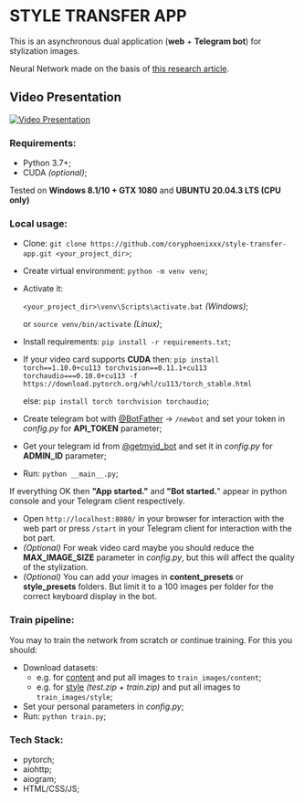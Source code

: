 # STYLE TRANSFER APP
This is an asynchronous dual application (**web** + **Telegram bot**) for stylization images.

Neural Network made on the basis of [this research article](https://arxiv.org/pdf/1812.02342.pdf).

## Video Presentation
[![Video Presentation](https://i.ibb.co/mJj89Yc/1.jpg)](https://www.youtube.com/watch?v=_1MibTVd-T0 "Video Presentation")

### Requirements:
* Python 3.7+;
* CUDA *(optional)*;
  
Tested on **Windows 8.1/10 + GTX 1080** and **UBUNTU 20.04.3 LTS (CPU only)**

### Local usage:
* Сlone: `git clone https://github.com/coryphoenixxx/style-transfer-app.git <your_project_dir>`;
* Create virtual environment: `python -m venv venv`;
* Activate it: 
  
  `<your_project_dir>\venv\Scripts\activate.bat` *(Windows)*;
  
  or `source venv/bin/activate` *(Linux)*;
* Install requirements: `pip install -r requirements.txt`;
* If your video card supports **CUDA** then: `pip install torch==1.10.0+cu113 torchvision==0.11.1+cu113 torchaudio===0.10.0+cu113 -f https://download.pytorch.org/whl/cu113/torch_stable.html`

    else: `pip install torch torchvision torchaudio`;
* Create telegram bot with [@BotFather](https://t.me/BotFather) -> `/newbot` and set your token in *config.py* for **API_TOKEN** parameter;
* Get your telegram id from [@getmyid_bot](https://t.me/getmyid_bot) and set it in *config.py* for **ADMIN_ID** parameter;
* Run: `python __main__.py`;

If everything OK then **"App started."** and **"Bot started.**" appear in python console and your Telegram client respectively.  

* Open `http://localhost:8080/` in your browser for interaction with the web part or press `/start` in your Telegram client for interaction with the bot part.
* *(Optional)* For weak video card maybe you should reduce the **MAX_IMAGE_SIZE** parameter in *config.py*, but this will affect the quality of the stylization.
* *(Optional)* You can add your images in **content_presets** or **style_presets** folders. But limit it to a 100 images per folder for the correct keyboard display in the bot.

### Train pipeline:
You may to train the network from scratch or continue training. For this you should:
* Download datasets:
  * e.g. for [content](http://images.cocodataset.org/zips/train2017.zip) and put all images to `train_images/content`;
  * e.g. for [style](https://www.kaggle.com/c/painter-by-numbers/data) *(test.zip + train.zip)* and put all images to `train_images/style`;
* Set your personal parameters in *config.py*;
* Run: `python train.py`;
  

### Tech Stack:
* pytorch;
* aiohttp;
* aiogram;
* HTML/CSS/JS;



